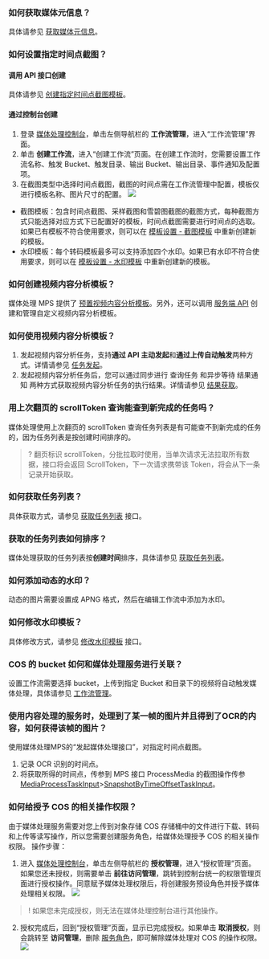 [](id:que1)

### 如何获取媒体元信息？
具体请参见 [获取媒体元信息](https://cloud.tencent.com/document/product/862/40637)。

[](id:que2)

### 如何设置指定时间点截图？

#### 调用 API 接口创建

具体请参见 [创建指定时间点截图模板](https://cloud.tencent.com/document/product/862/37606)。

#### 通过控制台创建

1. 登录 [媒体处理控制台](https://console.cloud.tencent.com/mps/workflows/add)，单击左侧导航栏的 **工作流管理**，进入“工作流管理”界面。
2. 单击 **创建工作流**，进入“创建工作流”页面。在创建工作流时，您需要设置工作流名称、触发 Bucket、触发目录、输出 Bucket、输出目录、事件通知及配置项。
3. 在截图类型中选择时间点截图，截图的时间点需在工作流管理中配置，模板仅进行模板名称、图片尺寸的配置。
![](https://main.qcloudimg.com/raw/c01fec09f1de228668aea704c7019328.png)
 - 截图模板：包含时间点截图、采样截图和雪碧图截图的截图方式，每种截图方式只能选择对应方式下已配置好的模板，时间点截图需要进行时间点的选取。如果已有模板不符合使用要求，则可以在 [模板设置 - 截图模板](https://console.cloud.tencent.com/mps/templates?tab=snapshot) 中重新创建新的模板。
 - 水印模板：每个转码模板最多可以支持添加四个水印。如果已有水印不符合使用要求，则可以在 [模板设置 - 水印模板](https://console.cloud.tencent.com/mps/templates?tab=watermark) 中重新创建新的模板。

[](id:que3)
### 如何创建视频内容分析模板？
媒体处理 MPS 提供了 [预置视频内容分析模板](https://cloud.tencent.com/document/product/862/37042#.E9.A2.84.E7.BD.AE.E8.A7.86.E9.A2.91.E5.86.85.E5.AE.B9.E5.88.86.E6.9E.90.E6.A8.A1.E6.9D.BF)。另外，还可以调用 [服务端 API](https://cloud.tencent.com/document/product/862/40249) 创建和管理自定义视频内容分析模板。

[](id:que4)
### 如何使用视频内容分析模板？
1. 发起视频内容分析任务，支持**通过 API 主动发起**和**通过上传自动触发**两种方式。详情请参见 [任务发起](https://cloud.tencent.com/document/product/862/42793#.E4.BB.BB.E5.8A.A1.E5.8F.91.E8.B5.B7)。
2. 发起视频内容分析任务后，您可以通过同步进行 查询任务 和异步等待 结果通知 两种方式获取视频内容分析任务的执行结果。详情请参见 [结果获取](https://cloud.tencent.com/document/product/862/42793#.E7.BB.93.E6.9E.9C.E8.8E.B7.E5.8F.96)。

[](id:que5)
### 用上次翻页的 scrollToken 查询能查到新完成的任务吗？
媒体处理使用上次翻页的 scrollToken 查询任务列表是有可能查不到新完成的任务的，因为任务列表是按创建时间排序的。
>? 翻页标识 scrollToken，分批拉取时使用，当单次请求无法拉取所有数据，接口将会返回 ScrollToken，下一次请求携带该 Token，将会从下一条记录开始获取。

[](id:que6)
### 如何获取任务列表？
具体获取方式，请参见 [获取任务列表](https://cloud.tencent.com/document/product/862/37613) 接口。

[](id:que7)
### 获取的任务列表如何排序？
媒体处理获取的任务列表按**创建时间**排序，具体请参见 [获取任务列表](https://cloud.tencent.com/document/product/862/37613)。

[](id:que8)
### 如何添加动态的水印？
动态的图片需要设置成 APNG 格式，然后在编辑工作流中添加为水印。

[](id:que9)
### 如何修改水印模板？
具体修改方式，请参见 [修改水印模板](https://cloud.tencent.com/document/product/862/37586) 接口。

[](id:que10)
### COS 的 bucket 如何和媒体处理服务进行关联？
设置工作流需要选择 bucket，上传到指定 Bucket 和目录下的视频将自动触发媒体处理，具体请参见 [工作流管理](https://cloud.tencent.com/document/product/862/36406)。

[](id:que11)

### 使用内容处理的服务时，处理到了某一帧的图片并且得到了OCR的内容，如何获得该帧的图片？
使用媒体处理MPS的“发起媒体处理接口”，对指定时间点截图。
1. 记录 OCR 识别的时间点。
2. 将获取所得的时间点，传参到 MPS 接口 ProcessMedia 的截图操作传参 [MediaProcessTaskInput](https://cloud.tencent.com/document/product/862/37578)>[SnapshotByTimeOffsetTaskInput](https://cloud.tencent.com/document/api/862/37615#SnapshotByTimeOffsetTaskInput)。

[](id:que12)

### 如何给授予 COS 的相关操作权限？

由于媒体处理服务需要对您上传到对象存储 COS 存储桶中的文件进行下载、转码和上传等读写操作，所以您需要创建服务角色，给媒体处理授予 COS 的相关操作权限。
操作步骤：
1. 进入 [媒体处理控制台](https://console.cloud.tencent.com/mps)，单击左侧导航栏的 **授权管理**，进入“授权管理”页面。如果您还未授权，则需要单击 **前往访问管理**，跳转到控制台统一的权限管理页面进行授权操作。同意赋予媒体处理权限后，将创建服务预设角色并授予媒体处理相关权限。
![](https://main.qcloudimg.com/raw/ab48bd3956a3a15ee6cba4c298d7aac7.png)
> ! 如果您未完成授权，则无法在媒体处理控制台进行其他操作。
2. 授权完成后，回到“授权管理”页面，显示已完成授权。如果单击 **取消授权**，则会跳转至 **访问管理**，删除 [服务角色](https://cloud.tencent.com/document/product/598/19388)，即可解除媒体处理对 COS 的操作权限。
![](https://main.qcloudimg.com/raw/b806997e39a27738a083c2b28cc06839.png)
